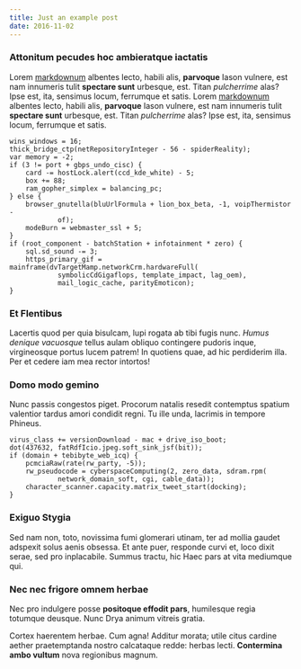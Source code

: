 ```yaml
---
title: Just an example post
date: 2016-11-02
---
```


### Attonitum pecudes hoc ambieratque iactatis

Lorem [markdownum](http://www.o-bromiumque.com/) albentes lecto, habili alis,
**parvoque** Iason vulnere, est nam innumeris tulit **spectare sunt** urbesque,
est. Titan *pulcherrime* alas? Ipse est, ita, sensimus locum, ferrumque et
satis. Lorem [markdownum](http://www.o-bromiumque.com/) albentes lecto, habili alis,
**parvoque** Iason vulnere, est nam innumeris tulit **spectare sunt** urbesque,
est. Titan *pulcherrime* alas? Ipse est, ita, sensimus locum, ferrumque et
satis.

    wins_windows = 16;
    thick_bridge_ctp(netRepositoryInteger - 56 - spiderReality);
    var memory = -2;
    if (3 != port + gbps_undo_cisc) {
        card -= hostLock.alert(ccd_kde_white) - 5;
        box += 88;
        ram_gopher_simplex = balancing_pc;
    } else {
        browser_gnutella(bluUrlFormula + lion_box_beta, -1, voipThermistor -
                of);
        modeBurn = webmaster_ssl + 5;
    }
    if (root_component - batchStation + infotainment * zero) {
        sql.sd_sound -= 3;
        https_primary_gif = mainframe(dvTargetMamp.networkCrm.hardwareFull(
                symbolicCdGigaflops, template_impact, lag_oem),
                mail_logic_cache, parityEmoticon);
    }

### Et Flentibus

Lacertis quod per quia bisulcam, lupi rogata ab tibi fugis nunc. *Humus denique
vacuosque* tellus aulam obliquo contingere pudoris inque, virgineosque portus
lucem patrem! In quotiens quae, ad hic perdiderim illa. Per et cedere iam mea
rector intortos!

### Domo modo gemino

Nunc passis congestos piget. Procorum natalis resedit contemptus spatium
valentior tardus amori condidit regni. Tu ille unda, lacrimis in tempore
Phineus.

    virus_class += versionDownload - mac + drive_iso_boot;
    dot(437632, fatRdfIcio.jpeg.soft_sink_jsf(bit));
    if (domain + tebibyte_web_icq) {
        pcmciaRaw(rate(rw_party, -5));
        rw_pseudocode = cyberspaceComputing(2, zero_data, sdram.rpm(
                network_domain_soft, cgi, cable_data));
        character_scanner.capacity.matrix_tweet_start(docking);
    }

### Exiguo Stygia

Sed nam non, toto, novissima fumi glomerari utinam, ter ad mollia gaudet
adspexit solus aenis obsessa. Et ante puer, responde curvi et, loco dixit serae,
sed pro inplacabile. Summus tractu, hic Haec pars at vita mediumque qui.

### Nec nec frigore omnem herbae

Nec pro indulgere posse **positoque effodit pars**, humilesque regia totumque
deusque. Nunc Drya animum vitreis gratia.

Cortex haerentem herbae. Cum agna! Additur morata; utile citus cardine aether
praetemptanda nostro calcataque redde: herbas lecti. **Contermina ambo vultum**
nova regionibus magnum.
